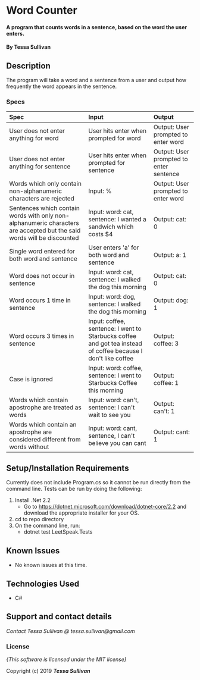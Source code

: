 # Word Counter

#### A program that counts words in a sentence, based on the word the user enters.

#### By **Tessa Sullivan**

## Description
The program will take a word and a sentence from a user and output how frequently the word appears in the sentence.



### Specs
| Spec | Input | Output |
| :-------------     | :------------- | :------------- |
| User does not enter anything for word | User hits enter when prompted for word | Output: User prompted to enter word|
| User does not enter anything for sentence | User hits enter when prompted for sentence | Output: User prompted to enter sentence|
| Words which only contain non-alphanumeric characters are rejected| Input: % | Output: User prompted to enter word|
| Sentences which contain words with only non-alphanumeric characters are accepted but the said words will be discounted| Input: word: cat, sentence: I wanted a sandwich which costs $4| Output: cat: 0|
| Single word entered for both word and sentence | User enters 'a' for both word and sentence| Output: a: 1|
| Word does not occur in sentence | Input: word: cat, sentence: I walked the dog this morning|Output: cat: 0|
| Word occurs 1 time in sentence | Input: word: dog, sentence: I walked the dog this morning|Output: dog: 1 |
| Word occurs 3 times in sentence | Input: coffee, sentence: I went to Starbucks coffee and got tea instead of coffee because I don't like coffee | Output: coffee: 3|
| Case is ignored | Input: word: coffee, sentence: I went to Starbucks Coffee this morning | Output: coffee: 1|
| Words which contain apostrophe are treated as words | Input: word: can't, sentence: I can't wait to see you | Output: can't: 1|
| Words which contain an apostrophe are considered different from words without|Input: word: cant, sentence, I can't believe you can cant | Output: cant: 1 |



## Setup/Installation Requirements

Currently does not include Program.cs so it cannot be run directly from the command line.  Tests can be run by doing the following:
1. Install .Net 2.2 
    * Go to https://dotnet.microsoft.com/download/dotnet-core/2.2 and download the appropriate installer for your OS.
2. cd to repo directory
3. On the command line, run:
    * dotnet test LeetSpeak.Tests

## Known Issues
* No known issues at this time.

## Technologies Used

* C#

## Support and contact details

_Contact Tessa Sullivan @ tessa.sullivan@gmail.com_

### License

*{This software is licensed under the MIT license}*

Copyright (c) 2019 **_Tessa Sullivan_**